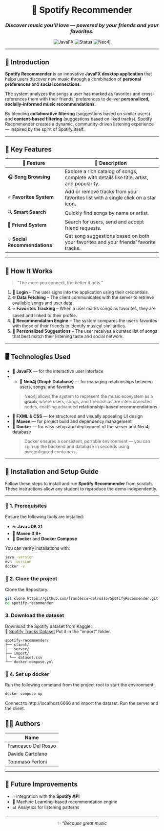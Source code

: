 <div align="center">

# 🎵 **Spotify Recommender**

### *Discover music you’ll love — powered by your friends and your favorites.*

![JavaFX](https://img.shields.io/badge/JavaFX-Application-blue?style=flat-square&logo=java)
![Status](https://img.shields.io/badge/status-Active-success?style=flat-square)
![Neo4j](https://img.shields.io/badge/Neo4j-Graph%20Database-green?style=flat-square&logo=neo4j)

</div>

---

## 📖 **Introduction**

**Spotify Recommender** is an innovative **JavaFX desktop application** that helps users discover new music through a combination of **personal preferences** and **social connections**.

The system analyzes the songs a user has marked as favorites and cross-references them with their friends’ preferences to deliver **personalized, socially-informed music recommendations**.

By blending **collaborative filtering** (suggestions based on similar users) and **content-based filtering** (suggestions based on liked tracks), Spotify Recommender creates a dynamic, community-driven listening experience — inspired by the spirit of Spotify itself.

---

## 🚀 **Key Features**

| 🌟 Feature | 💬 Description |
|-------------|----------------|
| 🎧 **Song Browsing** | Explore a rich catalog of songs, complete with details like title, artist, and popularity. |
| ⭐ **Favorites System** | Add or remove tracks from your favorites list with a single click on a star icon. |
| 🔍 **Smart Search** | Quickly find songs by name or artist. |
| 👥 **Friend System** | Search for users, send and accept friend requests. |
| 💡 **Social Recommendations** | Get song suggestions based on both your favorites and your friends’ favorite tracks. |

---

## 🧠 **How It Works**

> “The more you connect, the better it gets.”  

1. 🧾 **Login** – The user signs into the application using their credentials.  
2. 🌐 **Data Fetching** – The client communicates with the server to retrieve available songs and user data.  
3. ⭐ **Favorites Tracking** – When a user marks songs as favorites, they are saved and linked to their profile.  
4. 🧩 **Recommendation Engine** – The system compares the user’s favorites with those of their friends to identify musical similarities.  
5. 🎯 **Personalized Suggestions** – The user receives a curated list of songs that best match their listening taste and social network.

---

## 🖥️ **Technologies Used**

- 🧩 **JavaFX** — for the interactive user interface  
- - 🧠 **Neo4j (Graph Database)** — for managing relationships between users, songs, and favorites  
  > Neo4j allows the system to represent the music ecosystem as a **graph**, where users, songs, and friendships are interconnected nodes, enabling advanced **relationship-based recommendations**.  
- 🧱 **FXML & CSS** — for structured and visually appealing UI design  
- 🧰 **Maven** — for project build and dependency management
- 🐳 **Docker** — for easy setup and deployment of the server and Neo4j database  
  > Docker ensures a consistent, portable environment — you can spin up the backend and database in seconds using preconfigured containers.

---

## 🧩 **Installation and Setup Guide**

Follow these steps to install and run **Spotify Recommender** from scratch.  
These instructions allow any student to reproduce the demo independently.

---

### 🧰 **1. Prerequisites**

Ensure the following tools are installed:

- ☕ **Java JDK 21**  
- 🧱 **Maven 3.9+**  
- 🐳 **Docker** and **Docker Compose**  

You can verify installations with:
```bash
java -version
mvn -version
docker -v
```

### 🧰 **2. Clone the project**

Clone the Repository.
 ```bash
git clone https://github.com/francesco-delrosso/SpotifyRecommender.git
cd spotify-recommender
 ```

### **3. Download the dataset**

Download the Spotify dataset from Kaggle:  
🔗 [Spotify Tracks Dataset](https://www.kaggle.com/datasets/maharshipandya/-spotify-tracks-dataset)
Put it in the "import" folder.
```
spotify-recommender/
├── client/
├── server/
├── import/
│ └── dataset.csv
└── docker-compose.yml
```

### **🐳 4. Set up docker**

Run the following command from the project root to start the environment:

```bash
docker compose up
```
Connect to http://localhost:6666 and import the dataset.
Run the server and the client.



## 👨‍💻 **Authors**

| Name |
|------|
| Francesco Del Rosso | 
| Davide Cartolano |
| Tommaso Ferloni |

---

## 💬 **Future Improvements**

- 🎶 Integration with the **Spotify API**  
- 🧠 Machine Learning–based recommendation engine   
- 📊 Analytics for listening patterns  

---

<div align="center">

✨ *“Because great music*
